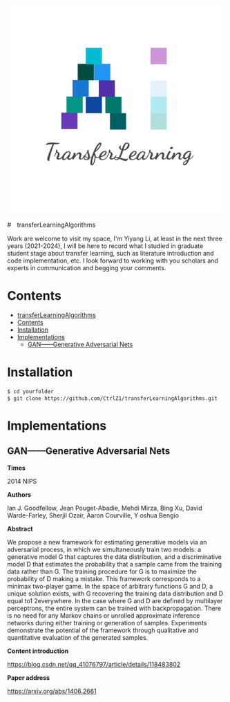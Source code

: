 <p align="center"><img src="images/logo.png" width="480"\></p>
#　transferLearningAlgorithms

Work are welcome to visit my space, I'm Yiyang Li, at least in the next three years (2021-2024), I will be here to record what I studied in graduate student stage about transfer learning, such as literature introduction and code implementation, etc. I look forward to working with you scholars and experts in communication and begging your comments.

# Contents

- [transferLearningAlgorithms](#transferlearningalgorithms)
- [Contents](#contents)
- [Installation](#installation)
- [Implementations](#implementations)
  - [GAN——Generative Adversarial Nets](#gangenerative-adversarial-nets)

# Installation

```
$ cd yourfolder
$ git clone https://github.com/CtrlZ1/transferLearningAlgorithms.git
```

# Implementations

## GAN——Generative Adversarial Nets

**Times**

2014 NIPS

**Authors**

Ian J. Goodfellow, Jean Pouget-Abadie, Mehdi Mirza, Bing Xu, David Warde-Farley,
Sherjil Ozair, Aaron Courville, Y oshua Bengio

**Abstract**

We propose a new framework for estimating generative models via an adversarial 
process, in which we simultaneously train two models: a generative model G that 
captures the data distribution, and a discriminative model D that estimates the 
probability that a sample came from the training data rather than G. The 
training procedure for G is to maximize the probability of D making a mistake. 
This framework corresponds to a minimax two-player game. In the space of 
arbitrary functions G and D, a unique solution exists, with G recovering the 
training data distribution and D equal to1 2everywhere. In the case where G and 
D are defined by multilayer perceptrons, the entire system can be trained with 
backpropagation. There is no need for any Markov chains or unrolled approximate 
inference networks during either training or generation of samples. Experiments 
demonstrate the potential of the framework through qualitative and quantitative 
evaluation of the generated samples.

**Content introduction**

https://blog.csdn.net/qq_41076797/article/details/118483802

**Paper address**

https://arxiv.org/abs/1406.2661